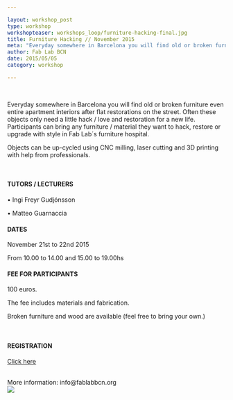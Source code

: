 ```yaml
---

layout: workshop_post
type: workshop
workshopteaser: workshops_loop/furniture-hacking-final.jpg
title: Furniture Hacking // November 2015
meta: "Everyday somewhere in Barcelona you will find old or broken furniture even entire apartment interiors after flat restorations on the street. Often these objects only need a little hack / love and restoration for a new life."
author: Fab Lab BCN
date: 2015/05/05
category: workshop

---
```


<br>



Everyday somewhere in Barcelona you will find old or broken furniture even entire apartment interiors after flat restorations on the street. Often these objects only need a little hack / love and restoration for a new life. Participants can bring any furniture / material they want to hack, restore or upgrade with style in Fab Lab´s furniture hospital.


Objects can be up-cycled using CNC milling, laser cutting and 3D printing with help from professionals.

<br>

<h4>TUTORS / LECTURERS</h4>
• Ingi Freyr Gudjónsson

• Matteo Guarnaccia


<h4>DATES</h4>
November 21st to 22nd 2015

From 10.00 to 14.00 and 15.00 to 19.00hs
<br>

<h4>FEE FOR PARTICIPANTS</h4>
100 euros. 

The fee includes materials and fabrication.

Broken furniture and wood are available (feel free to bring your own.)


<br>

<h4>REGISTRATION </h4>

<a target="_blank" href="http://fablab.fikket.com/event/taller-de-furniture-hacking"><u>Click here</u></a> 

<br>
More information: info@fablabbcn.org
<br>

<img src="{{site.baseurl}}{{ site.url }}/img/workshops/workshops_loop/furniture-hacking-final.jpg">


